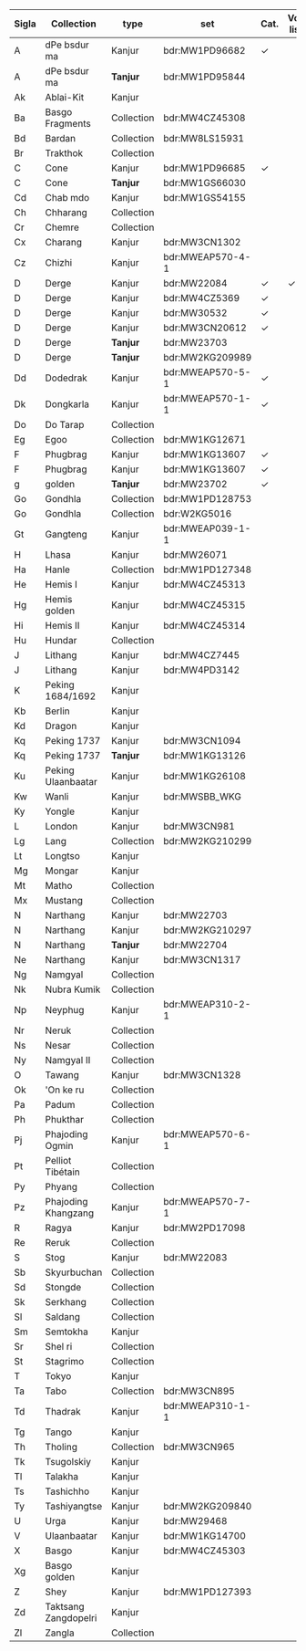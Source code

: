 
| Sigla | Collection |type | set | Cat. | Vol. list | Images |
| --- | --- | --- | --- | --- | --- | --- |
| A | dPe bsdur ma | Kanjur | bdr:MW1PD96682 | ✓ |  |  |
| A | dPe bsdur ma | **Tanjur** | bdr:MW1PD95844 |  |  |  |
| Ak | Ablai-Kit | Kanjur | |  |  |  |
| Ba | Basgo Fragments | Collection | bdr:MW4CZ45308 |  |  |  |
| Bd | Bardan | Collection | bdr:MW8LS15931 |  |  |  |
| Br | Trakthok | Collection | |  |  |  |
| C | Cone | Kanjur | bdr:MW1PD96685 | ✓ |  |  |
| C | Cone | **Tanjur** | bdr:MW1GS66030 |  |  |  |
| Cd | Chab mdo | Kanjur | bdr:MW1GS54155 |  |  |  |
| Ch | Chharang | Collection | |  |  |  |
| Cr | Chemre | Collection | |  |  |  |
| Cx | Charang | Kanjur | bdr:MW3CN1302 |  |  |  |
| Cz | Chizhi | Kanjur | bdr:MWEAP570-4-1 |  |  |  |
| D | Derge | Kanjur | bdr:MW22084 | ✓ | ✓ | ✓ |
| D | Derge | Kanjur | bdr:MW4CZ5369 | ✓ |  |  |
| D | Derge | Kanjur | bdr:MW30532 | ✓ |  |  |
| D | Derge | Kanjur | bdr:MW3CN20612 | ✓ |  |  |
| D | Derge | **Tanjur** | bdr:MW23703 |  |  |  |
| D | Derge | **Tanjur** | bdr:MW2KG209989 |  |  |  |
| Dd | Dodedrak | Kanjur | bdr:MWEAP570-5-1 | ✓ |  |  |
| Dk | Dongkarla | Kanjur | bdr:MWEAP570-1-1 | ✓ |  |  |
| Do | Do Tarap | Collection | |  |  |  |
| Eg | Egoo | Collection | bdr:MW1KG12671 |  |  |  |
| F | Phugbrag | Kanjur | bdr:MW1KG13607 | ✓ |  |  |
| F | Phugbrag | Kanjur | bdr:MW1KG13607 | ✓ |  |  |
| g | golden | **Tanjur** | bdr:MW23702 | ✓ |  |  |
| Go | Gondhla | Collection | bdr:MW1PD128753 |  |  |  |
| Go | Gondhla | Collection | bdr:W2KG5016 |  |  |  |
| Gt | Gangteng | Kanjur | bdr:MWEAP039-1-1 |  |  |  |
| H | Lhasa | Kanjur | bdr:MW26071 |  |  |  |
| Ha | Hanle | Collection | bdr:MW1PD127348 |  |  |  |
| He | Hemis I | Kanjur | bdr:MW4CZ45313 |  |  |  |
| Hg | Hemis golden | Kanjur | bdr:MW4CZ45315 |  |  |  |
| Hi | Hemis II | Kanjur | bdr:MW4CZ45314 |  |  |  |
| Hu | Hundar | Collection |  |  |  |  |
| J | Lithang | Kanjur | bdr:MW4CZ7445 |  |  |  |
| J | Lithang | Kanjur | bdr:MW4PD3142 |  |  |  |
| K | Peking 1684/1692 | Kanjur |  |  |  |  |
| Kb | Berlin | Kanjur |  |  |  |  |
| Kd | Dragon | Kanjur |  |  |  |  |
| Kq | Peking 1737 | Kanjur | bdr:MW3CN1094 |  |  |  |
| Kq | Peking 1737 | **Tanjur** | bdr:MW1KG13126 |  |  |  |
| Ku | Peking Ulaanbaatar | Kanjur | bdr:MW1KG26108 |  |  |  |
| Kw | Wanli | Kanjur | bdr:MWSBB_WKG |  |  |  |
| Ky | Yongle | Kanjur |  |  |  |  |
| L | London | Kanjur | bdr:MW3CN981|  |  |  |
| Lg | Lang | Collection | bdr:MW2KG210299 |  |  |  |
| Lt | Longtso | Kanjur | |  |  |  |
| Mg | Mongar | Kanjur | |  |  |  |
| Mt | Matho | Collection | |  |  |  |
| Mx | Mustang | Collection | |  |  |  |
| N | Narthang | Kanjur | bdr:MW22703 |  |  |  |
| N | Narthang | Kanjur | bdr:MW2KG210297 |  |  |  |
| N | Narthang | **Tanjur** | bdr:MW22704 |  |  |  |
| Ne | Narthang | Kanjur | bdr:MW3CN1317 |  |  |  |
| Ng | Namgyal | Collection | |  |  |  |
| Nk | Nubra Kumik | Collection | |  |  |  |
| Np | Neyphug | Kanjur | bdr:MWEAP310-2-1 |  |  |  |
| Nr | Neruk | Collection | |  |  |  |
| Ns | Nesar | Collection | |  |  |  |
| Ny | Namgyal II | Collection | |  |  |  |
| O | Tawang | Kanjur | bdr:MW3CN1328 |  |  |  |
| Ok | 'On ke ru | Collection | |  |  |  |
| Pa | Padum | Collection | |  |  |  |
| Ph | Phukthar | Collection | |  |  |  |
| Pj | Phajoding Ogmin | Kanjur | bdr:MWEAP570-6-1 |  |  |  |
| Pt | Pelliot Tibétain | Collection |  |  |  |  |
| Py | Phyang | Collection | |  |  |  |
| Pz | Phajoding Khangzang | Kanjur | bdr:MWEAP570-7-1 |  |  |  |
| R | Ragya | Kanjur | bdr:MW2PD17098 |  |  |  |
| Re | Reruk | Collection | |  |  |  |
| S | Stog | Kanjur | bdr:MW22083 |  |  |  |
| Sb | Skyurbuchan | Collection | |  |  |  |
| Sd | Stongde | Collection | |  |  |  |
| Sk | Serkhang | Collection | |  |  |  |
| Sl | Saldang | Collection | |  |  |  |
| Sm | Semtokha | Kanjur | |  |  |  |
| Sr | Shel ri | Collection | |  |  |  |
| St | Stagrimo | Collection | |  |  |  |
| T | Tokyo | Kanjur | |  |  |  |
| Ta | Tabo | Collection | bdr:MW3CN895 |  |  |  |
| Td | Thadrak | Kanjur | bdr:MWEAP310-1-1 |  |  |  |
| Tg | Tango | Kanjur | |  |  |  |
| Th | Tholing | Collection | bdr:MW3CN965 |  |  |  |
| Tk | Tsugolskiy | Kanjur | |  |  |  |
| Tl | Talakha | Kanjur | |  |  |  |
| Ts | Tashichho | Kanjur | |  |  |  |
| Ty | Tashiyangtse | Kanjur | bdr:MW2KG209840 |  |  |  |
| U | Urga | Kanjur | bdr:MW29468 |  |  |  |
| V | Ulaanbaatar | Kanjur | bdr:MW1KG14700 |  |  |  |
| X | Basgo | Kanjur | bdr:MW4CZ45303 |  |  |  |
| Xg | Basgo golden | Kanjur |  |  |  |  |
| Z | Shey | Kanjur | bdr:MW1PD127393 |  |  |  |
| Zd | Taktsang Zangdopelri | Kanjur |  |  |  |  |
| Zl | Zangla | Collection | |  |  |  |
